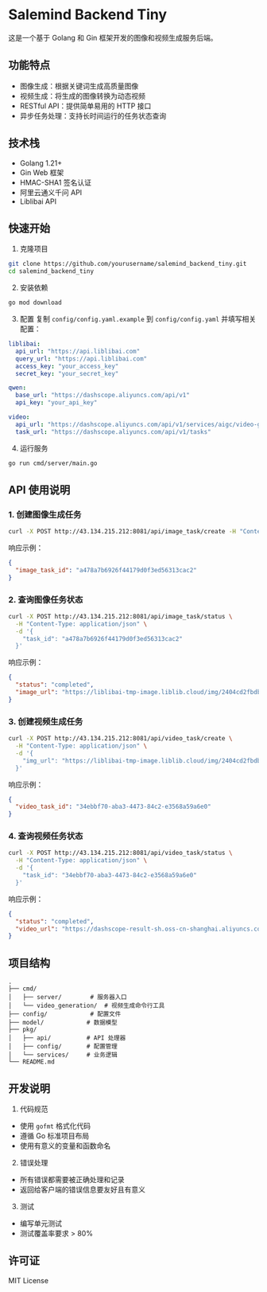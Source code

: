 # Salemind Backend Tiny

这是一个基于 Golang 和 Gin 框架开发的图像和视频生成服务后端。

## 功能特点

- 图像生成：根据关键词生成高质量图像
- 视频生成：将生成的图像转换为动态视频
- RESTful API：提供简单易用的 HTTP 接口
- 异步任务处理：支持长时间运行的任务状态查询

## 技术栈

- Golang 1.21+
- Gin Web 框架
- HMAC-SHA1 签名认证
- 阿里云通义千问 API
- Liblibai API

## 快速开始

1. 克隆项目
```bash
git clone https://github.com/yourusername/salemind_backend_tiny.git
cd salemind_backend_tiny
```

2. 安装依赖
```bash
go mod download
```

3. 配置
复制 `config/config.yaml.example` 到 `config/config.yaml` 并填写相关配置：
```yaml
liblibai:
  api_url: "https://api.liblibai.com"
  query_url: "https://api.liblibai.com"
  access_key: "your_access_key"
  secret_key: "your_secret_key"

qwen:
  base_url: "https://dashscope.aliyuncs.com/api/v1"
  api_key: "your_api_key"

video:
  api_url: "https://dashscope.aliyuncs.com/api/v1/services/aigc/video-generation/generation"
  task_url: "https://dashscope.aliyuncs.com/api/v1/tasks"
```

4. 运行服务
```bash
go run cmd/server/main.go
```

## API 使用说明

### 1. 创建图像生成任务

```bash
curl -X POST http://43.134.215.212:8081/api/image_task/create -H "Content-Type: application/json" -d '{"keyword":{"pose":"站立","location":"海边","time_of_day":"傍晚","hair_color":"浅绿色","hairstyle":"偏分直短发","top_wear":"白衬衫","bottom_wear":"黑色小裙子","leg_wear":"黑色丝袜"}}'
```

响应示例：
```json
{
  "image_task_id": "a478a7b6926f44179d0f3ed56313cac2"
}
```

### 2. 查询图像任务状态

```bash
curl -X POST http://43.134.215.212:8081/api/image_task/status \
  -H "Content-Type: application/json" \
  -d '{
    "task_id": "a478a7b6926f44179d0f3ed56313cac2"
  }'
```

响应示例：
```json
{
  "status": "completed",
  "image_url": "https://liblibai-tmp-image.liblib.cloud/img/2404cd2fbdbc477180edc62e1ca84946/c83c877f605a5352ae48f807253728d9d5701eee46a8514071a074226108b1da.png"
}
```

### 3. 创建视频生成任务

```bash
curl -X POST http://43.134.215.212:8081/api/video_task/create \
  -H "Content-Type: application/json" \
  -d '{
    "img_url": "https://liblibai-tmp-image.liblib.cloud/img/2404cd2fbdbc477180edc62e1ca84946/c83c877f605a5352ae48f807253728d9d5701eee46a8514071a074226108b1da.png"
  }'
```

响应示例：
```json
{
  "video_task_id": "34ebbf70-aba3-4473-84c2-e3568a59a6e0"
}
```

### 4. 查询视频任务状态

```bash
curl -X POST http://43.134.215.212:8081/api/video_task/status \
  -H "Content-Type: application/json" \
  -d '{
    "task_id": "34ebbf70-aba3-4473-84c2-e3568a59a6e0"
  }'
```

响应示例：
```json
{
  "status": "completed",
  "video_url": "https://dashscope-result-sh.oss-cn-shanghai.aliyuncs.com/1d/26/20250504/8ce2943a/34ebbf70-aba3-4473-84c2-e3568a59a6e0.mp4?Expires=1746393615\u0026OSSAccessKeyId=LTAI5tKPD3TMqf2Lna1fASuh\u0026Signature=ROjPTa7HTXU3FLkaHOmNISMpwtM%3D"
}
```

## 项目结构

```
.
├── cmd/
│   ├── server/        # 服务器入口
│   └── video_generation/  # 视频生成命令行工具
├── config/            # 配置文件
├── model/            # 数据模型
├── pkg/
│   ├── api/          # API 处理器
│   ├── config/       # 配置管理
│   └── services/     # 业务逻辑
└── README.md
```

## 开发说明

1. 代码规范
- 使用 `gofmt` 格式化代码
- 遵循 Go 标准项目布局
- 使用有意义的变量和函数命名

2. 错误处理
- 所有错误都需要被正确处理和记录
- 返回给客户端的错误信息要友好且有意义

3. 测试
- 编写单元测试
- 测试覆盖率要求 > 80%

## 许可证

MIT License
